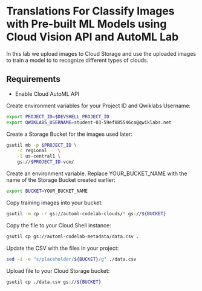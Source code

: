 # Translations For Classify Images with Pre-built ML Models using Cloud Vision API and AutoML Lab

In this lab we upload images to Cloud Storage and use the uploaded images to train a model to to recognize different types of clouds.

## Requirements

- Enable Cloud AutoML API

Create environment variables for your Project ID and Qwiklabs Username:

```bash
export PROJECT_ID=$DEVSHELL_PROJECT_ID
export QWIKLABS_USERNAME=student-03-59ef885546ca@qwiklabs.net
```

Create a Storage Bucket for the images used later:

```bash
gsutil mb -p $PROJECT_ID \
    -c regional    \
    -l us-central1 \
    gs://$PROJECT_ID-vcm/
```

Create an environment variable. Replace YOUR_BUCKET_NAME with the name of the Storage Bucket created earlier:

```bash
export BUCKET=YOUR_BUCKET_NAME
```

Copy training images into your bucket:

```bash
gsutil -m cp -r gs://automl-codelab-clouds/* gs://${BUCKET}
```

Copy the file to your Cloud Shell instance:

```bash
gsutil cp gs://automl-codelab-metadata/data.csv .
```

Update the CSV with the files in your project:

```bash
sed -i -e "s/placeholder/${BUCKET}/g" ./data.csv
```

Upload file to your Cloud Storage bucket:

```bash
gsutil cp ./data.csv gs://${BUCKET}
```
